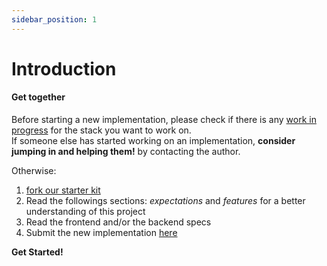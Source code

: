 ```yaml
---
sidebar_position: 1
---
```


# Introduction

#### Get together

Before starting a new implementation, please check if there is any [work in progress](https://github.com/gothinkster/realworld/discussions/categories/wip-implementations) for the stack you want to work on.  
If someone else has started working on an implementation, **consider jumping in and helping them!** by contacting the author.

Otherwise:
1. [fork our starter kit](https://github.com/gothinkster/realworld-starter-kit)
2. Read the followings sections: *expectations* and *features* for a better understanding of this project
3. Read the frontend and/or the backend specs
4. Submit the new implementation [here](https://codebase.show/projects/realworld)

**Get Started!**
